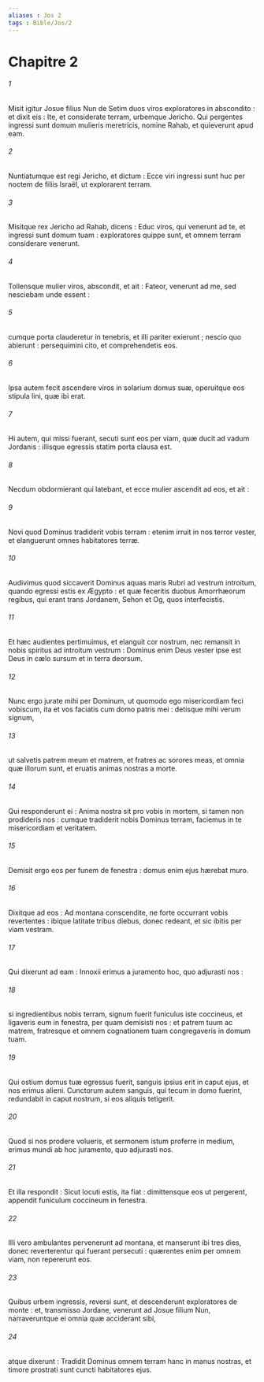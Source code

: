```yaml
---
aliases : Jos 2
tags : Bible/Jos/2
---
```


# Chapitre 2

###### 1
Misit igitur Josue filius Nun de Setim duos viros exploratores in abscondito : et dixit eis : Ite, et considerate terram, urbemque Jericho. Qui pergentes ingressi sunt domum mulieris meretricis, nomine Rahab, et quieverunt apud eam.
###### 2
Nuntiatumque est regi Jericho, et dictum : Ecce viri ingressi sunt huc per noctem de filiis Israël, ut explorarent terram.
###### 3
Misitque rex Jericho ad Rahab, dicens : Educ viros, qui venerunt ad te, et ingressi sunt domum tuam : exploratores quippe sunt, et omnem terram considerare venerunt.
###### 4
Tollensque mulier viros, abscondit, et ait : Fateor, venerunt ad me, sed nesciebam unde essent :
###### 5
cumque porta clauderetur in tenebris, et illi pariter exierunt ; nescio quo abierunt : persequimini cito, et comprehendetis eos.
###### 6
Ipsa autem fecit ascendere viros in solarium domus suæ, operuitque eos stipula lini, quæ ibi erat.
###### 7
Hi autem, qui missi fuerant, secuti sunt eos per viam, quæ ducit ad vadum Jordanis : illisque egressis statim porta clausa est.
###### 8
Necdum obdormierant qui latebant, et ecce mulier ascendit ad eos, et ait :
###### 9
Novi quod Dominus tradiderit vobis terram : etenim irruit in nos terror vester, et elanguerunt omnes habitatores terræ.
###### 10
Audivimus quod siccaverit Dominus aquas maris Rubri ad vestrum introitum, quando egressi estis ex Ægypto : et quæ feceritis duobus Amorrhæorum regibus, qui erant trans Jordanem, Sehon et Og, quos interfecistis.
###### 11
Et hæc audientes pertimuimus, et elanguit cor nostrum, nec remansit in nobis spiritus ad introitum vestrum : Dominus enim Deus vester ipse est Deus in cælo sursum et in terra deorsum.
###### 12
Nunc ergo jurate mihi per Dominum, ut quomodo ego misericordiam feci vobiscum, ita et vos faciatis cum domo patris mei : detisque mihi verum signum,
###### 13
ut salvetis patrem meum et matrem, et fratres ac sorores meas, et omnia quæ illorum sunt, et eruatis animas nostras a morte.
###### 14
Qui responderunt ei : Anima nostra sit pro vobis in mortem, si tamen non prodideris nos : cumque tradiderit nobis Dominus terram, faciemus in te misericordiam et veritatem.
###### 15
Demisit ergo eos per funem de fenestra : domus enim ejus hærebat muro.
###### 16
Dixitque ad eos : Ad montana conscendite, ne forte occurrant vobis revertentes : ibique latitate tribus diebus, donec redeant, et sic ibitis per viam vestram.
###### 17
Qui dixerunt ad eam : Innoxii erimus a juramento hoc, quo adjurasti nos :
###### 18
si ingredientibus nobis terram, signum fuerit funiculus iste coccineus, et ligaveris eum in fenestra, per quam demisisti nos : et patrem tuum ac matrem, fratresque et omnem cognationem tuam congregaveris in domum tuam.
###### 19
Qui ostium domus tuæ egressus fuerit, sanguis ipsius erit in caput ejus, et nos erimus alieni. Cunctorum autem sanguis, qui tecum in domo fuerint, redundabit in caput nostrum, si eos aliquis tetigerit.
###### 20
Quod si nos prodere volueris, et sermonem istum proferre in medium, erimus mundi ab hoc juramento, quo adjurasti nos.
###### 21
Et illa respondit : Sicut locuti estis, ita fiat : dimittensque eos ut pergerent, appendit funiculum coccineum in fenestra.
###### 22
Illi vero ambulantes pervenerunt ad montana, et manserunt ibi tres dies, donec reverterentur qui fuerant persecuti : quærentes enim per omnem viam, non repererunt eos.
###### 23
Quibus urbem ingressis, reversi sunt, et descenderunt exploratores de monte : et, transmisso Jordane, venerunt ad Josue filium Nun, narraveruntque ei omnia quæ acciderant sibi,
###### 24
atque dixerunt : Tradidit Dominus omnem terram hanc in manus nostras, et timore prostrati sunt cuncti habitatores ejus.
